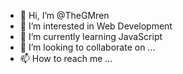 - 👋 Hi, I’m @TheGMren
- 👀 I’m interested in Web Development
- 🌱 I’m currently learning JavaScript
- 💞️ I’m looking to collaborate on ...
- 📫 How to reach me ...

<!---
TheGMren/TheGMren is a ✨ special ✨ repository because its `README.md` (this file) appears on your GitHub profile.
You can click the Preview link to take a look at your changes.
--->
